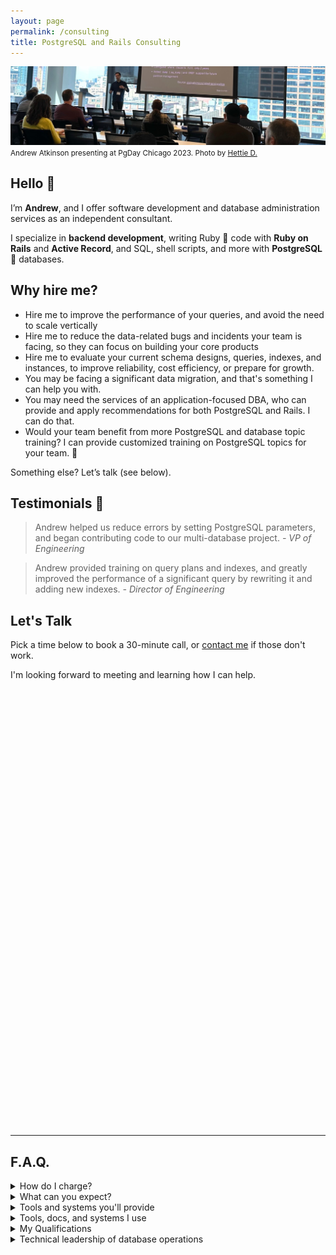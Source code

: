 ```yaml
---
layout: page
permalink: /consulting
title: PostgreSQL and Rails Consulting
---
```


![Andrew Atkinson presenting at PgDay Chicago 2023](/assets/images/pages/andy-pgday-chicago-2023.jpeg)
<small>Andrew Atkinson presenting at PgDay Chicago 2023. Photo by [Hettie D.](https://postgresql.life/post/henrietta_dombrovskaya/)</small>

## Hello 👋 
I’m **Andrew**, and I offer software development and database administration services as an independent consultant.

I specialize in **backend development**, writing Ruby 💎 code with **Ruby on Rails** and **Active Record**, and SQL, shell scripts, and more with **PostgreSQL** 🐘 databases.

## Why hire me?
- Hire me to improve the performance of your queries, and avoid the need to scale vertically
- Hire me to reduce the data-related bugs and incidents your team is facing, so they can focus on building your core products
- Hire me to evaluate your current schema designs, queries, indexes, and instances, to improve reliability, cost efficiency, or prepare for growth.
- You may be facing a significant data migration, and that's something I can help you with.
- You may need the services of an application-focused DBA, who can provide and apply recommendations for both PostgreSQL and Rails. I can do that.
- Would your team benefit from more PostgreSQL and database topic training? I can provide customized training on PostgreSQL topics for your team. 🧠

Something else? Let’s talk (see below).


## Testimonials 🤝
> Andrew helped us reduce errors by setting PostgreSQL parameters, and began contributing code to our multi-database project.
<cite>- VP of Engineering</cite>


> Andrew provided training on query plans and indexes, and greatly improved the performance of a significant query by rewriting it and adding new indexes.
<cite>- Director of Engineering</cite>


## Let's Talk

Pick a time below to book a 30-minute call, or [contact me](/contact) if those don't work.

I'm looking forward to meeting and learning how I can help.

<!-- Calendly inline widget begin -->
<div class="calendly-inline-widget" data-url="https://calendly.com/pgrailsbook/30min?hide_gdpr_banner=1" style="min-width:350px;height:700px;"></div>
<script type="text/javascript" src="https://assets.calendly.com/assets/external/widget.js" async></script>
<!-- Calendly inline widget end -->


---------------------


## F.A.Q.

<details>
<summary>How do I charge?</summary>
<p>I offer a flexible structure based on competitive rates.</p>
</details>

<details>
<summary>What can you expect?</summary>
<ol>
<li>After learning about your challenges and goals, you can expect a plan proposal with deliverables.</li>
<li>I’ll collect lots of data points from your database operations and application metrics to make recommendations.</li>
<li>We’ll discuss key functions of your platform.</li>
<li>As I make progress on deliverables, I’ll provide status updates and track time spent.</li>
</ol>
</details>


<details>
  <summary>Tools and systems you'll provide</summary>
  <ul>
<li>I’ll need access to one of your databases. This can be a non-production PostgreSQL instance to start. This could be from a snapshot, a read-replica, or the primary instance in your staging environment (depending on your goals).</li>
<li>For database-only projects, I’ll need to gather metrics from your production database, log files, and observability tools you have.</li>
<li>For code contributions, I’ll need access to your repositories and observability tools (APM, exception tracking, deployments)</li>
  </ul>
</details>


<details>
<summary>Tools, docs, and systems I use</summary>
  <ul>
<li>I’ll provide you with an Independent Consulting Agreement</li>
<li>We can use Google Hangouts, Zoom, Tuple, or similar programs for calls</li>
<li>We can use Slack, email, and Google Docs for async work planning and status reports</li>
<li>I’ll track time and provide you invoices</li>
  </ul>
</details>


<details>
<summary>My Qualifications</summary>
  <ul>
<li>More than 12 years of professional Ruby on Rails experience as a full-time employee (FTE) individual contributor (IC) engineer, most recently at a Staff level (<a href="https://www.linkedin.com/in/andyatkinson/">LinkedIn profile</a>), at Microsoft, Groupon, LivingSocial, and Fountain.</li>
<li><a href="/speaking-opportunities">I've presented at multiple PostgreSQL events</a> including PGConf NYC and PGDay Chicago. I’ve presented at RailsConf 2022 related to performance, scalability, and maintainability with PostgreSQL and Rails.</li>
<li>I’ve written a bestselling book 📚 <a href="https://pragprog.com/titles/aapsql/high-performance-postgresql-for-rails/">High Performance PostgreSQL for Rails</a>, published by Pragmatic Programmers in 2024, with more than 1000 copies sold while in Beta.</li>
</ul>
</details>

<details>
<summary>Technical leadership of database operations</summary>
<p>I’ve <a href="/blog/2023/08/17/postgresql-sfpug-table-partitioning-presentation">performed zero downtime online migrations of multi-terabyte PostgreSQL databases</a>, managing more than ten instances, and tables with billions of rows. I’ve used zero-downtime cutover techniques like dual writes, to perform application-level sharding for load distribution.</p>

<p>I’ve worked on a Rails app serving 7500 requests/second (450K RPM) at an average response rate of 35ms. I’ve <a href="/blog/2023/08/28/saas-for-developers-gwen-shapira-postgresql-rails">spoken about this experience</a> and presented on it at <a href="/blog/2021/12/06/pgconf-nyc-2021">PGConf NYC 2021</a>.</p>
</details>

